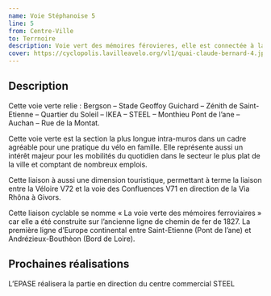 ```yaml
---
name: Voie Stéphanoise 5
line: 5
from: Centre-Ville
to: Terrnoire
description: Voie vert des mémoires férovieres, elle est connectée à la voie des confluences.
cover: https://cyclopolis.lavilleavelo.org/vl1/quai-claude-bernard-4.jpg
---
```

## Description
Cette voie verte relie : Bergson – Stade Geoffoy Guichard – Zénith de Saint-Etienne – Quartier du Soleil – IKEA – STEEL – Monthieu Pont de l’ane – Auchan – Rue de la Montat.

Cette voie verte est la section la plus longue intra-muros dans un cadre agréable pour une pratique du vélo en famille. Elle représente aussi un intérêt majeur pour les mobilités du quotidien dans le secteur le plus plat de la ville et comptant de nombreux emplois.

Cette liaison à aussi une dimension touristique, permettant à terme la liaison entre la Véloire V72 et la voie des Confluences V71 en direction de la Via Rhôna à Givors.

Cette liaison cyclable se nomme « La voie verte des mémoires ferroviaires » car elle a été construite sur l’ancienne ligne de chemin de fer de 1827.  La première ligne d’Europe continental entre Saint-Etienne (Pont de l’ane) et Andrézieux-Bouthèon (Bord de Loire). 

## Prochaines réalisations 
L’EPASE réalisera la partie en direction du centre commercial  STEEL

